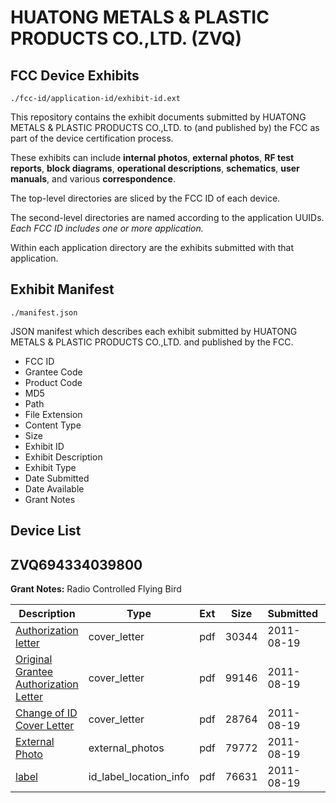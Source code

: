 # HUATONG METALS & PLASTIC PRODUCTS CO.,LTD. (ZVQ)
## FCC Device Exhibits

```
./fcc-id/application-id/exhibit-id.ext
```

This repository contains the exhibit documents submitted by HUATONG METALS & PLASTIC PRODUCTS CO.,LTD. to (and published by) the FCC as part of the device certification process.

These exhibits can include **internal photos**, **external photos**, **RF test reports**, **block diagrams**, **operational descriptions**, **schematics**, **user manuals**, and various **correspondence**.

The top-level directories are sliced by the FCC ID of each device.

The second-level directories are named according to the application UUIDs. *Each FCC ID includes one or more application.*

Within each application directory are the exhibits submitted with that application. 

## Exhibit Manifest

```
./manifest.json
```

JSON manifest which describes each exhibit submitted by HUATONG METALS & PLASTIC PRODUCTS CO.,LTD. and published by the FCC.

- FCC ID
- Grantee Code
- Product Code
- MD5
- Path
- File Extension
- Content Type
- Size
- Exhibit ID
- Exhibit Description
- Exhibit Type
- Date Submitted
- Date Available
- Grant Notes

## Device List
## ZVQ694334039800
**Grant Notes:** Radio Controlled Flying Bird

| Description | Type | Ext | Size | Submitted | Available |
| ----------- | ---- | --- | ---- | --------- | --------- |
| [Authorization letter](ZVQ694334039800/f200db952a3b4ac3fa043bc0ff802755/1526623.pdf) | cover_letter | pdf | 30344 | 2011-08-19 | 2011-08-19 |
| [Original Grantee Authorization Letter](ZVQ694334039800/f200db952a3b4ac3fa043bc0ff802755/1526624.pdf) | cover_letter | pdf | 99146 | 2011-08-19 | 2011-08-19 |
| [Change of ID Cover Letter](ZVQ694334039800/f200db952a3b4ac3fa043bc0ff802755/1526625.pdf) | cover_letter | pdf | 28764 | 2011-08-19 | 2011-08-19 |
| [External Photo](ZVQ694334039800/f200db952a3b4ac3fa043bc0ff802755/1526626.pdf) | external_photos | pdf | 79772 | 2011-08-19 | 2011-08-19 |
| [label](ZVQ694334039800/f200db952a3b4ac3fa043bc0ff802755/1526627.pdf) | id_label_location_info | pdf | 76631 | 2011-08-19 | 2011-08-19 |
